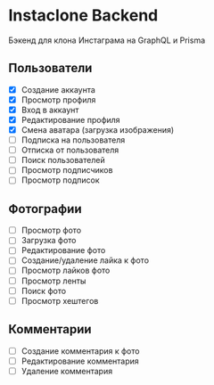 # Instaclone Backend

Бэкенд для клона Инстаграма на GraphQL и Prisma

## Пользователи

- [x] Создание аккаунта
- [x] Просмотр профиля
- [x] Вход в аккаунт
- [x] Редактирование профиля
- [x] Смена аватара (загрузка изображения)
- [ ] Подписка на пользователя
- [ ] Отписка от пользователя
- [ ] Поиск пользователей
- [ ] Просмотр подписчиков
- [ ] Просмотр подписок

## Фотографии

- [ ] Просмотр фото
- [ ] Загрузка фото
- [ ] Редактирование фото
- [ ] Создание/удаление лайка к фото
- [ ] Просмотр лайков фото
- [ ] Просмотр ленты
- [ ] Поиск фото
- [ ] Просмотр хештегов

## Комментарии

- [ ] Создание комментария к фото
- [ ] Редактирование комментария
- [ ] Удаление комментария

